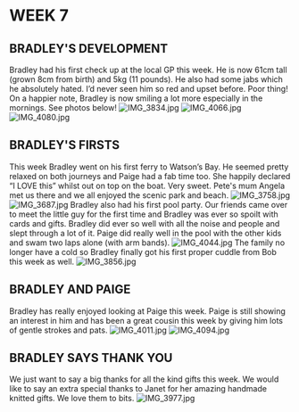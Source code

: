 # WEEK 7
## BRADLEY'S DEVELOPMENT
Bradley had his first check up at the local GP this week. He is now 61cm tall (grown 8cm from birth) and 5kg (11 pounds). He also had some jabs which he absolutely hated. I’d never seen him so red and upset before. Poor thing! On a happier note, Bradley is now smiling a lot more especially in the mornings. See photos below! 
![IMG_3834.jpg](IMG_3834.jpg "IMG_3834.jpg")
![IMG_4066.jpg](IMG_4066.jpg "IMG_4066.jpg")
![IMG_4080.jpg](IMG_4080.jpg "IMG_4080.jpg")
## BRADLEY'S FIRSTS
This week Bradley went on his first ferry to Watson’s Bay. He seemed pretty relaxed on both journeys and Paige had a fab time too. She happily declared “I LOVE this” whilst out on top on the boat. Very sweet. Pete's mum Angela met us there and we all enjoyed the scenic park and beach. 
![IMG_3758.jpg](IMG_3758.jpg "IMG_3758.jpg")
![IMG_3687.jpg](IMG_3687.jpg "IMG_3687.jpg")
Bradley also had his first pool party. Our friends came over to meet the little guy for the first time and Bradley was ever so spoilt with cards and gifts. Bradley did ever so well with all the noise and people and slept through a lot of it. Paige did really well in the pool with the other kids and swam two laps alone (with arm bands). 
![IMG_4044.jpg](IMG_4044.jpg "IMG_4044.jpg") 
The family no longer have a cold so Bradley finally got his first proper cuddle from Bob this week as well.
![IMG_3856.jpg](IMG_3856.jpg "IMG_3856.jpg")
## BRADLEY AND PAIGE
Bradley has really enjoyed looking at Paige this week. Paige is still showing an interest in him and has been a great cousin this week by giving him lots of gentle strokes and pats.
![IMG_4011.jpg](IMG_4011.jpg "IMG_4011.jpg")
![IMG_4094.jpg](IMG_4094.jpg "IMG_4094.jpg")
## BRADLEY SAYS THANK YOU
We just want to say a big thanks for all the kind gifts this week. We would like to say an extra special thanks to Janet for her amazing handmade knitted gifts. We love them to bits.
![IMG_3977.jpg](IMG_3977.jpg "IMG_3977.jpg")


